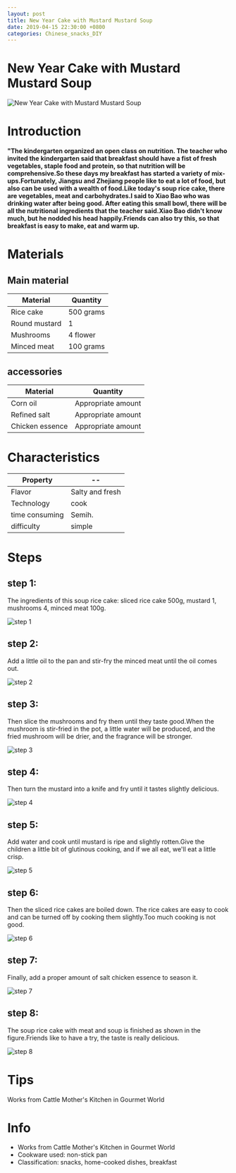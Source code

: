 ```yaml
---
layout: post
title: New Year Cake with Mustard Mustard Soup
date: 2019-04-15 22:30:00 +0800
categories: Chinese_snacks_DIY
---
```


# New Year Cake with Mustard Mustard Soup

![New Year Cake with Mustard Mustard Soup]({{site.baseurl}}/img/429572/429572.jpg)

# Introduction

**"The kindergarten organized an open class on nutrition. The teacher who invited the kindergarten said that breakfast should have a fist of fresh vegetables, staple food and protein, so that nutrition will be comprehensive.So these days my breakfast has started a variety of mix-ups.Fortunately, Jiangsu and Zhejiang people like to eat a lot of food, but also can be used with a wealth of food.Like today's soup rice cake, there are vegetables, meat and carbohydrates.I said to Xiao Bao who was drinking water after being good. After eating this small bowl, there will be all the nutritional ingredients that the teacher said.Xiao Bao didn't know much, but he nodded his head happily.Friends can also try this, so that breakfast is easy to make, eat and warm up.**

# Materials


## Main material

Material|Quantity
--|--
Rice cake|500 grams
Round mustard|1
Mushrooms|4 flower
Minced meat|100 grams

## accessories

Material|Quantity
--|--
Corn oil|Appropriate amount
Refined salt|Appropriate amount
Chicken essence|Appropriate amount

# Characteristics

Property|--
--|--
Flavor|Salty and fresh
Technology|cook
time consuming|Semih.
difficulty|simple

# Steps

## step 1:

The ingredients of this soup rice cake: sliced rice cake 500g, mustard 1, mushrooms 4, minced meat 100g.

![step 1]({{site.baseurl}}/img/429572/1.jpg)

## step 2:

Add a little oil to the pan and stir-fry the minced meat until the oil comes out.

![step 2]({{site.baseurl}}/img/429572/2.jpg)

## step 3:

Then slice the mushrooms and fry them until they taste good.When the mushroom is stir-fried in the pot, a little water will be produced, and the fried mushroom will be drier, and the fragrance will be stronger.

![step 3]({{site.baseurl}}/img/429572/3.jpg)

## step 4:

Then turn the mustard into a knife and fry until it tastes slightly delicious.

![step 4]({{site.baseurl}}/img/429572/4.jpg)

## step 5:

Add water and cook until mustard is ripe and slightly rotten.Give the children a little bit of glutinous cooking, and if we all eat, we'll eat a little crisp.

![step 5]({{site.baseurl}}/img/429572/5.jpg)

## step 6:

Then the sliced rice cakes are boiled down. The rice cakes are easy to cook and can be turned off by cooking them slightly.Too much cooking is not good.

![step 6]({{site.baseurl}}/img/429572/6.jpg)

## step 7:

Finally, add a proper amount of salt chicken essence to season it.

![step 7]({{site.baseurl}}/img/429572/7.jpg)

## step 8:

The soup rice cake with meat and soup is finished as shown in the figure.Friends like to have a try, the taste is really delicious.

![step 8]({{site.baseurl}}/img/429572/8.jpg)

# Tips

Works from Cattle Mother's Kitchen in Gourmet World

# Info

- Works from Cattle Mother's Kitchen in Gourmet World
- Cookware used: non-stick pan
- Classification: snacks, home-cooked dishes, breakfast